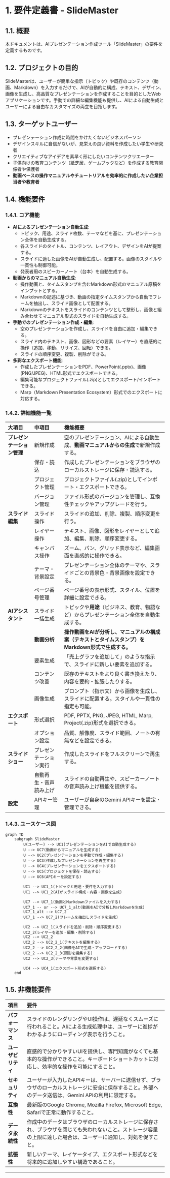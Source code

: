 # 1. 要件定義書 - SlideMaster

## 1.1. 概要

本ドキュメントは、AIプレゼンテーション作成ツール「SlideMaster」の要件を定義するものです。

## 1.2. プロジェクトの目的

SlideMasterは、ユーザーが簡単な指示（トピック）や既存のコンテンツ（動画、Markdown）を入力するだけで、AIが自動的に構成、テキスト、デザイン、画像を生成し、高品質なプレゼンテーションを作成することを目的としたWebアプリケーションです。手動での詳細な編集機能も提供し、AIによる自動生成とユーザーによる自由なカスタマイズの両立を目指します。

## 1.3. ターゲットユーザー

- プレゼンテーション作成に時間をかけたくないビジネスパーソン
- デザインスキルに自信がないが、見栄えの良い資料を作成したい学生や研究者
- クリエイティブなアイデアを素早く形にしたいコンテンツクリエーター
- 子供向けの教育コンテンツ（紙芝居、ゲームブックなど）を作成する教育関係者や保護者
- **動画ベースの操作マニュアルやチュートリアルを効率的に作成したい企業担当者や教育者**

## 1.4. 機能要件

### 1.4.1. コア機能

- **AIによるプレゼンテーション自動生成**:
    - トピック、用途、スライド枚数、テーマなどを基に、プレゼンテーション全体を自動生成する。
    - 各スライドのタイトル、コンテンツ、レイアウト、デザインをAIが提案する。
    - スライドに適した画像をAIが自動生成し、配置する。画像のスタイルや一貫性も制御可能。
    - 発表者用のスピーカーノート（台本）を自動生成する。
- **動画からのマニュアル自動生成**:
    - 操作動画と、タイムスタンプを含むMarkdown形式のマニュアル原稿をインプットとする。
    - Markdownの記述に基づき、動画の指定タイムスタンプから自動でフレームを抽出し、スライド画像として配置する。
    - Markdownのテキストをスライドのコンテンツとして整形し、画像と組み合わせてマニュアル形式のスライドを自動生成する。
- **手動でのプレゼンテーション作成・編集**:
    - 空のプレゼンテーションを作成し、スライドを自由に追加・編集できる。
    - スライド内のテキスト、画像、図形などの要素（レイヤー）を直感的に操作（追加、移動、リサイズ、回転）できる。
    - スライドの順序変更、複製、削除ができる。
- **多彩なエクスポート機能**:
    - 作成したプレゼンテーションをPDF、PowerPoint(.pptx)、画像(PNG/JPEG)、HTML形式でエクスポートできる。
    - 編集可能なプロジェクトファイル(.zip)としてエクスポート/インポートできる。
    - Marp（Markdown Presentation Ecosystem）形式でのエクスポートに対応する。

### 1.4.2. 詳細機能一覧

| 大項目 | 中項目 | 機能概要 |
| :--- | :--- | :--- |
| **プレゼンテーション管理** | 新規作成 | 空のプレゼンテーション、AIによる自動生成、**動画マニュアルからの生成**で新規作成する。 |
| | 保存・読込 | 作成したプレゼンテーションをブラウザのローカルストレージに保存・読込する。 |
| | プロジェクト管理 | プロジェクトファイル(.zip)としてインポート・エクスポートできる。 |
| | バージョン管理 | ファイル形式のバージョンを管理し、互換性チェックやアップグレードを行う。 |
| **スライド編集** | スライド操作 | スライドの追加、削除、複製、順序変更を行う。 |
| | レイヤー操作 | テキスト、画像、図形をレイヤーとして追加、編集、削除、順序変更する。 |
| | キャンバス操作 | ズーム、パン、グリッド表示など、編集画面を直感的に操作できる。 |
| | テーマ・背景設定 | プレゼンテーション全体のテーマや、スライドごとの背景色・背景画像を設定できる。 |
| | ページ番号管理 | ページ番号の表示形式、スタイル、位置を詳細に設定できる。 |
| **AIアシスタント** | スライド一括生成 | トピックや**用途**（ビジネス、教育、物語など）からプレゼンテーション全体を自動生成する。 |
| | **動画分析** | **操作動画をAIが分析し、マニュアルの構成案（テキストとタイムスタンプ）をMarkdown形式で生成する。** |
| | 要素生成 | 「売上グラフを追加して」のような指示で、スライドに新しい要素を追加する。 |
| | コンテンツ改善 | 既存のテキストをより良く書き換えたり、内容を要約・拡張したりする。 |
| | 画像生成 | プロンプト（指示文）から画像を生成し、スライドに配置する。スタイルや一貫性の指定も可能。 |
| **エクスポート** | 形式選択 | PDF, PPTX, PNG, JPEG, HTML, Marp, Project(.zip)形式を選択できる。 |
| | オプション設定 | 品質、解像度、スライド範囲、ノートの有無などを設定できる。 |
| **スライドショー** | プレゼンテーション実行 | 作成したスライドをフルスクリーンで再生する。 |
| | 自動再生・音声読み上げ | スライドの自動再生や、スピーカーノートの音声読み上げ機能を提供する。 |
| **設定** | APIキー管理 | ユーザーが自身のGemini APIキーを設定・管理できる。 |

### 1.4.3. ユースケース図

```mermaid
graph TD
    subgraph SlideMaster
        U(ユーザー) --> UC1(プレゼンテーションをAIで自動生成する)
        U --> UC7(動画からマニュアルを生成する)
        U --> UC2(プレゼンテーションを手動で作成・編集する)
        U --> UC3(作成したプレゼンテーションを再生する)
        U --> UC4(プレゼンテーションをエクスポートする)
        U --> UC5(プロジェクトを保存・読込する)
        U --> UC6(APIキーを設定する)

        UC1 --> UC1_1(トピックと用途・要件を入力する)
        UC1 --> UC1_2(AIがスライド構成・内容・画像を生成)
        
        UC7 --> UC7_1(動画とMarkdownファイルを入力する)
        UC7_1 -- or --> UC7_1_alt(動画をAIで分析しMarkdownを生成)
        UC7_1_alt --> UC7_2
        UC7_1 --> UC7_2(フレームを抽出しスライドを生成)

        UC2 --> UC2_1(スライドを追加・削除・順序変更する)
        UC2_2(レイヤーを追加・編集・削除する)
        UC2 --> UC2_2
        UC2_2 --> UC2_2_1(テキストを編集する)
        UC2_2 --> UC2_2_2(画像をAIで生成・アップロードする)
        UC2_2 --> UC2_2_3(図形を編集する)
        UC2 --> UC2_3(テーマや背景を変更する)

        UC4 --> UC4_1(エクスポート形式を選択する)
    end
```

## 1.5. 非機能要件

| 項目 | 要件 |
| :--- | :--- |
| **パフォーマンス** | スライドのレンダリングやUI操作は、遅延なくスムーズに行われること。AIによる生成処理中は、ユーザーに進捗がわかるようにローディング表示を行うこと。 |
| **ユーザビリティ** | 直感的で分かりやすいUIを提供し、専門知識がなくても基本的な操作ができること。キーボードショートカットに対応し、効率的な操作を可能にすること。 |
| **セキュリティ** | ユーザーが入力したAPIキーは、サーバーに送信せず、ブラウザのローカルストレージに安全に保存すること。外部へのデータ送信は、Gemini APIの利用に限定する。 |
| **互換性** | 最新版のGoogle Chrome, Mozilla Firefox, Microsoft Edge, Safariで正常に動作すること。 |
| **データ永続性** | 作成中のデータはブラウザのローカルストレージに保存され、ブラウザを閉じても失われないこと。ストレージ容量の上限に達した場合は、ユーザーに通知し、対処を促すこと。 |
| **拡張性** | 新しいテーマ、レイヤータイプ、エクスポート形式などを将来的に追加しやすい構造であること。 |

---

